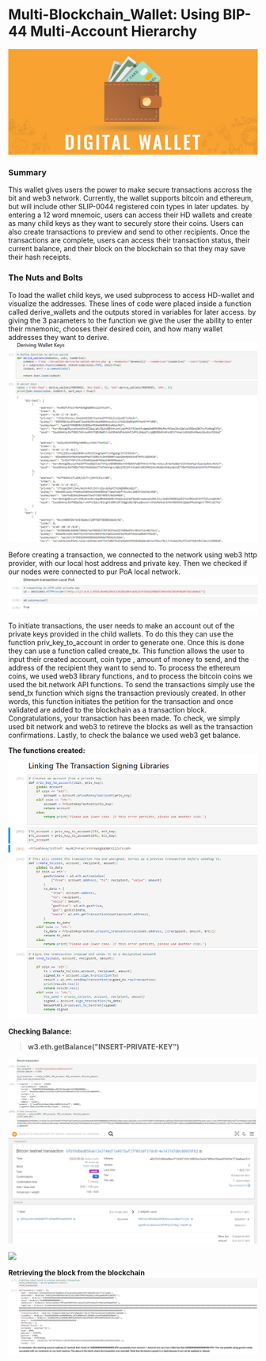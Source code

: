 # Multi-Blockchain_Wallet: Using BIP-44 Multi-Account Hierarchy 

![](Images/DW.jpg)

### Summary
This wallet gives users the power to make secure transactions accross the bit and web3 network. Currently, the wallet supports bitcoin and ethereum, but will include other SLIP-0044 registered coin types in later updates. by entering a 12 word mnemoic, users can access their HD wallets and create as many child keys as they want to securely store their coins. Users can also create transactions to preview and send to other recipients. Once the transactions are complete, users can access their transaction status, their current balance, and their block on the blockchain so that they may save their hash receipts.

### The Nuts and Bolts
To load the wallet child keys, we used subprocess to access HD-wallet and visualize the addresses. These lines of code were placed inside a function called derive_wallets and the outputs stored in variables for later access. by giving the 3 parameters to the function we give the user the ability to enter their mnemonic, chooses their desired coin, and how many wallet addresses they want to derive.  
![](Images/php_python.png)

Before creating a transaction, we connected to the network using web3 http provider, with our local host address and private key. Then we checked if our nodes were connected to pur PoA local network.
![](Images/connecting.png)

To initiate transactions, the user needs to make an account out of the private keys provided in the child wallets. To do this they can use the function priv_key_to_account in order to generate one. Once this is done they can use a function called create_tx. This function allows the user to input their created account, coin type , amount of money to send, and the address of the recipient they want to send to. To process the ethereum coins, we used web3 library functions, and to process the bitcoin coins we used the bit.network API functions. To send the transactions simply use the send_tx function which signs the transaction previously created. In other words, this function initiates the petition for the transaction and once validated are added to the blockchain as a transaction block. Congratulations, your transaction has been made. To check, we simply used bit network and web3 to retireve the blocks as well as the transaction confirmations. Lastly, to check the balance we used web3 get balance. 

**The functions created:**
![](Images/functions.png)

**Checking Balance:**
  > **w3.eth.getBalance("INSERT-PRIVATE-KEY")**

![](Images/bitcoin_t.png)
![](Images/bitproof.png)

![](Images/ETH_transact.png)

**Retrieving the block from the blockchain**
![](Images/block.png)
